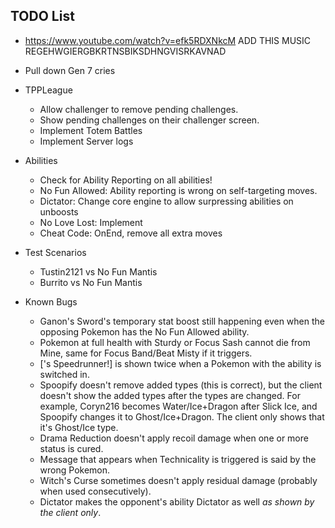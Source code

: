 TODO List
---------

* https://www.youtube.com/watch?v=efk5RDXNkcM ADD THIS MUSIC REGEHWGIERGBKRTNSBIKSDHNGVISRKAVNAD

* Pull down Gen 7 cries

* TPPLeague
	* Allow challenger to remove pending challenges.
	* Show pending challenges on their challenger screen.
	* Implement Totem Battles
	* Implement Server logs

* Abilities
	* Check for Ability Reporting on all abilities!
	* No Fun Allowed: Ability reporting is wrong on self-targeting moves.
	* Dictator: Change core engine to allow surpressing abilities on unboosts
	* No Love Lost: Implement
	* Cheat Code: OnEnd, remove all extra moves
	
* Test Scenarios
	* Tustin2121 vs No Fun Mantis
	* Burrito vs No Fun Mantis
	
* Known Bugs
	* Ganon's Sword's temporary stat boost still happening even when the opposing Pokemon has the No Fun Allowed ability.
	* Pokemon at full health with Sturdy or Focus Sash cannot die from Mine, same for Focus Band/Beat Misty if it triggers.
	* [<Pokemon>'s Speedrunner!] is shown twice when a Pokemon with the ability is switched in.
	* Spoopify doesn't remove added types (this is correct), but the client doesn't show the added types after the types are changed.
	For example, Coryn216 becomes Water/Ice+Dragon after Slick Ice, and Spoopify changes it to Ghost/Ice+Dragon. The client only shows that it's Ghost/Ice type.
	* Drama Reduction doesn't apply recoil damage when one or more status is cured.
	* Message that appears when Technicality is triggered is said by the wrong Pokemon.
	* Witch's Curse sometimes doesn't apply residual damage (probably when used consecutively).
	* Dictator makes the opponent's ability Dictator as well *as shown by the client only*.
